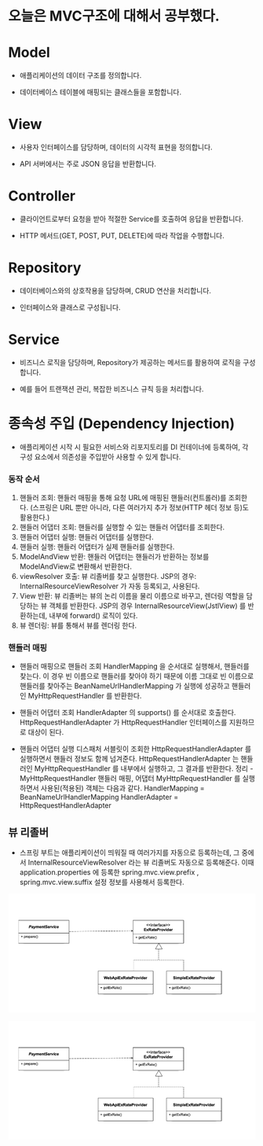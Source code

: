 # 오늘은 MVC구조에 대해서 공부했다.

# Model

- 애플리케이션의 데이터 구조를 정의합니다.

- 데이터베이스 테이블에 매핑되는 클래스들을 포함합니다.

# View

- 사용자 인터페이스를 담당하며, 데이터의 시각적 표현을 정의합니다.

- API 서버에서는 주로 JSON 응답을 반환합니다.

# Controller

- 클라이언트로부터 요청을 받아 적절한 Service를 호출하여 응답을 반환합니다.

- HTTP 메서드(GET, POST, PUT, DELETE)에 따라 작업을 수행합니다.

# Repository

- 데이터베이스와의 상호작용을 담당하며, CRUD 연산을 처리합니다.

- 인터페이스와 클래스로 구성됩니다.

# Service

- 비즈니스 로직을 담당하며, Repository가 제공하는 메서드를 활용하여 로직을 구성합니다.

- 예를 들어 트랜잭션 관리, 복잡한 비즈니스 규칙 등을 처리합니다.

# 종속성 주입 (Dependency Injection)

- 애플리케이션 시작 시 필요한 서비스와 리포지토리를 DI 컨테이너에 등록하여, 각 구성 요소에서 의존성을 주입받아 사용할 수 있게 합니다.

### 동작 순서

1. 핸들러 조회: 핸들러 매핑을 통해 요청 URL에 매핑된 핸들러(컨트롤러)를 조회한다. (스프링은 URL 뿐만 아니라, 다른 여러가지 추가 정보(HTTP 헤더 정보 등)도 활용한다.)
2. 핸들러 어댑터 조회: 핸들러를 실행할 수 있는 핸들러 어댑터를 조회한다.
3. 핸들러 어댑터 실행: 핸들러 어댑터를 실행한다.
4. 핸들러 실행: 핸들러 어댑터가 실제 핸들러를 실행한다.
5. ModelAndView 반환: 핸들러 어댑터는 핸들러가 반환하는 정보를 ModelAndView로 변환해서 반환한다.
6. viewResolver 호출: 뷰 리졸버를 찾고 실행한다.
   JSP의 경우: InternalResourceViewResolver 가 자동 등록되고, 사용된다.
7. View 반환: 뷰 리졸버는 뷰의 논리 이름을 물리 이름으로 바꾸고, 렌더링 역할을 담당하는 뷰 객체를 반환한다.
   JSP의 경우 InternalResourceView(JstlView) 를 반환하는데, 내부에 forward() 로직이 있다.
8. 뷰 렌더링: 뷰를 통해서 뷰를 렌더링 한다.

### 핸들러 매핑

- 핸들러 매핑으로 핸들러 조회
  HandlerMapping 을 순서대로 실행해서, 핸들러를 찾는다. 이 경우 빈 이름으로 핸들러를 찾아야 하기 때문에 이름 그대로 빈 이름으로 핸들러를 찾아주는 BeanNameUrlHandlerMapping 가 실행에 성공하고 핸들러인 MyHttpRequestHandler 를 반환한다.

- 핸들러 어댑터 조회
  HandlerAdapter 의 supports() 를 순서대로 호출한다.
  HttpRequestHandlerAdapter 가 HttpRequestHandler 인터페이스를 지원하므로 대상이 된다.

- 핸들러 어댑터 실행
  디스패처 서블릿이 조회한 HttpRequestHandlerAdapter 를 실행하면서 핸들러 정보도 함께 넘겨준다.
  HttpRequestHandlerAdapter 는 핸들러인 MyHttpRequestHandler 를 내부에서 실행하고, 그 결과를 반환한다.
  정리 - MyHttpRequestHandler 핸들러 매핑, 어댑터
  MyHttpRequestHandler 를 실행하면서 사용된(적용된) 객체는 다음과 같다.
  HandlerMapping = BeanNameUrlHandlerMapping
  HandlerAdapter = HttpRequestHandlerAdapter

## 뷰 리졸버

- 스프링 부트는 애플리케이션이 띄워질 때 여러가지를 자동으로 등록하는데, 그 중에서 InternalResourceViewResolver 라는 뷰 리졸버도 자동으로 등록해준다. 이때 application.properties 에 등록한 spring.mvc.view.prefix , spring.mvc.view.suffix 설정 정보를 사용해서 등록한다.

![alt text](image.png)

![alt text](image.png)
